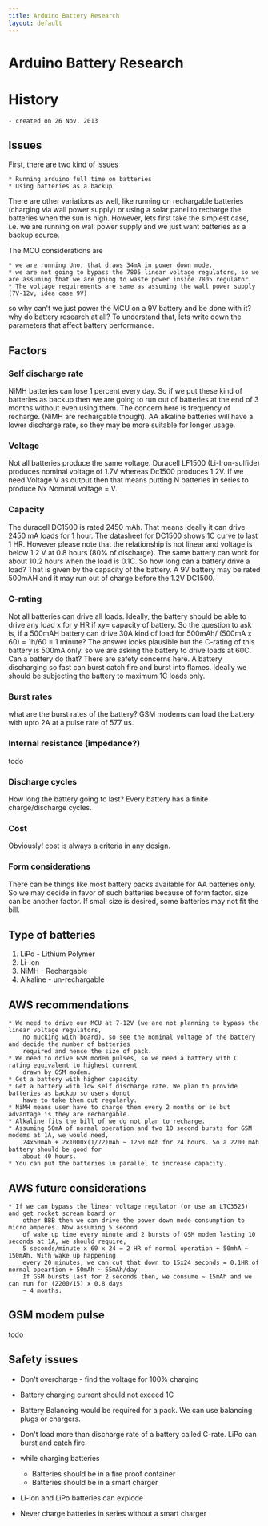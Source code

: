 ```yaml
---
title: Arduino Battery Research
layout: default
---
```




# Arduino Battery Research

# History
    - created on 26 Nov. 2013

## Issues

First, there are two kind of issues

    * Running arduino full time on batteries
    * Using batteries as a backup

There are other variations as well, like running on rechargable batteries (charging via wall power supply) or using a solar panel to recharge the batteries when the sun is high. However, lets first take the simplest case, i.e. we are running on wall power supply and we just want batteries as a backup source.

The MCU considerations are 

    * we are running Uno, that draws 34mA in power down mode.
    * we are not going to bypass the 7805 linear voltage regulators, so we are assuming that we are going to waste power inside 7805 regulator. 
    * The voltage requirements are same as assuming the wall power supply (7V-12v, idea case 9V)

 
so why can't we just power the MCU on a 9V battery and be done with it? why do battery research at all? To understand that, lets write down the parameters that affect battery performance.

## Factors

### Self discharge rate
NiMH batteries can lose 1 percent every day. So if we put these kind of batteries as backup then we are going to run out of batteries at the end of 3 months without even using them. The concern here is frequency of recharge. (NiMH are rechargable though). AA alkaline batteries will have a lower discharge rate,
so they may be more suitable for longer usage.

### Voltage
Not all batteries produce the same voltage. Duracell LF1500 (Li-Iron-sulfide) produces nominal voltage of 1.7V whereas Dc1500 produces 1.2V. If we need Voltage V as output then that means putting N batteries in series to produce Nx Nominal voltage = V.

### Capacity
The duracell DC1500 is rated 2450 mAh. That means ideally it can drive 2450 mA loads for 1 hour. The datasheet for DC1500 shows 1C curve to last 1 HR. However please note that the relationship is not linear and voltage is below 1.2 V at 0.8 hours (80% of discharge). The same battery can work for about 10.2 hours when the load is 0.1C. So how long can a battery drive a load? That is given by the capacity of the battery. A 9V battery may be rated 500mAH and it may run out of charge before the 1.2V DC1500.

### C-rating

Not all batteries can drive all loads. Ideally, the battery should be able to drive any load x for y HR if 
xy= capacity of battery. So the question to ask is, if a 500mAH battery can drive 30A kind of load for 500mAh/ (500mA x 60) = 1h/60 = 1 minute? The answer looks plausible but the C-rating of this battery is 500mA only. so we are asking the battery to drive loads at 60C. Can a battery do that? There are safety concerns here. A battery discharging so fast can burst catch fire and burst into flames. Ideally we should be subjecting the battery to maximum 1C loads only.

### Burst rates
what are the burst rates of the battery? GSM modems can load the battery with upto 2A at a pulse rate of 577 us.

### Internal resistance (impedance?)
todo

### Discharge cycles
How long the battery going to last? Every battery has a finite charge/discharge cycles.

### Cost

Obviously! cost is always a criteria in any design.

### Form considerations
There can be things like most battery packs available for AA batteries only. So we may decide in favor of such batteries because of form factor. size can be another factor. If small size is desired, some batteries may not fit the bill.


## Type of batteries

1. LiPo - Lithium Polymer
2. Li-Ion
3. NiMH - Rechargable
4. Alkaline - un-rechargable



## AWS recommendations 

    * We need to drive our MCU at 7-12V (we are not planning to bypass the linear voltage regulators, 
		no mucking with board), so see the nominal voltage of the battery and decide the number of batteries 
		required and hence the size of pack.
    * We need to drive GSM modem pulses, so we need a battery with C rating equivalent to highest current 
		drawn by GSM modem.
    * Get a battery with higher capacity 
    * Get a battery with low self discharge rate. We plan to provide batteries as backup so users donot 
		have to take them out regularly. 
    * NiMH means user have to charge them every 2 months or so but advantage is they are rechargable.
    * Alkaline fits the bill of we do not plan to recharge. 
    * Assuming 50mA of normal operation and two 10 second bursts for GSM modems at 1A, we would need, 
		24x50mAh + 2x1000x(1/72)mAh ~ 1250 mAh for 24 hours. So a 2200 mAh battery should be good for 
		about 40 hours.
    * You can put the batteries in parallel to increase capacity.

## AWS future considerations

    * If we can bypass the linear voltage regulator (or use an LTC3525) and get rocket scream board or 
		other BBB then we can drive the power down mode consumption to micro amperes. Now assuming 5 second 
		of wake up time every minute and 2 bursts of GSM modem lasting 10 seconds at 1A, we should require, 
		5 seconds/minute x 60 x 24 = 2 HR of normal operation + 50mhA ~ 150mAh. With wake up happening 
		every 20 minutes, we can cut that down to 15x24 seconds = 0.1HR of normal opeartion + 50mAh ~ 55mAh/day 
		If GSM bursts last for 2 seconds then, we consume ~ 15mAh and we can run for (2200/15) x 0.8 days 
		~ 4 months.


## GSM modem pulse
todo

## Safety issues

- Don't overcharge - find the voltage for 100% charging
- Battery charging current should not exceed 1C 
- Battery Balancing would be required for a pack. We can use balancing plugs or chargers. 
- Don't load more than discharge rate of a battery called C-rate. LiPo can burst and catch fire.
- while charging batteries 
	* Batteries should be in a fire proof container
	* Batteries should be in a smart charger
	 
- Li-ion and LiPo batteries can explode
- Never charge batteries in series without a smart charger

